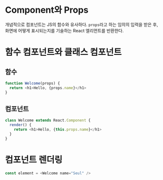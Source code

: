 # Component와 Props

개념적으로 컴포넌트는 JS의 함수와 유사하다. `props`라고 하는 임의의 입력을 받은 후, 화면에 어떻게 표시되는지를 기술하는 React 엘리먼트를 반환한다.

# 함수 컴포넌트와 클래스 컴포넌트 
## 함수 
``` javascript
function Welcome(props) {
  return <h1>Hello, {props.name}</h1>
}
```

## 컴포넌트 
``` javascript
class Welcome extends React.Component {
  render() {
    return <h1>Hello, {this.props.name}</h1>
  }
}
```

# 컴포넌트 렌더링 
``` javascript
const element = <Welcome name="Seul" />
```

